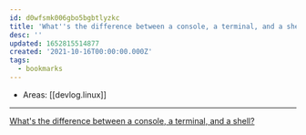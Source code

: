 ```yaml
---
id: d0wfsmk006gbo5bgbtlyzkc
title: 'What''s the difference between a console, a terminal, and a shell?'
desc: ''
updated: 1652815514877
created: '2021-10-16T00:00:00.000Z'
tags:
  - bookmarks
---
```


- Areas: [[devlog.linux]]

---

[What's the difference between a console, a terminal, and a shell?](https://www.hanselman.com/blog/whats-the-difference-between-a-console-a-terminal-and-a-shell)
